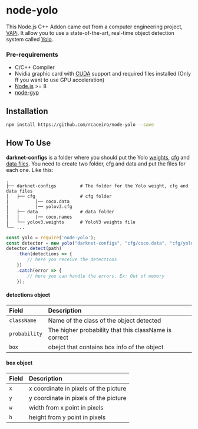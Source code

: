 
# node-yolo
This Node.js C++ Addon came out from a computer engineering project, [VAPi](https://github.com/freakstatic/vapi-server).
It allow you to use a state-of-the-art, real-time object detection system called [Yolo](https://pjreddie.com/darknet/yolo/).

### Pre-requirements
* C/C++ Compiler
* Nvidia graphic card with [CUDA](https://developer.nvidia.com/cuda-downloads) support and required files installed (Only ff you want to use GPU acceleration)
* [Node.js](https://nodejs.org/en/) >= 8
* [node-gyp](https://www.npmjs.com/package/node-gyp)

## Installation
```sh
npm install https://github.com/rcaceiro/node-yolo --save
```

## How To Use
**darknet-configs** is a folder where you should put the Yolo [weights](https://pjreddie.com/darknet/yolo/), [cfg](https://github.com/pjreddie/darknet/tree/master/cfg) and [data files](https://github.com/pjreddie/darknet/tree/master/data). 
You need to create two folder, cfg and data and put the files for each one. Like this:<br/>

    .
    ├── darknet-configs         # The folder for the Yolo weight, cfg and data files
    │   ├── cfg                 # cfg folder
    |          |── coco.data
    |          |── yolov3.cfg
    │   ├── data                # data folder
    |   |      |── coco.names
    │   └── yolov3.weights      # YoloV3 weights file
    └── ...



```javascript
const yolo = require('node-yolo');
const detector = new yolo("darknet-configs", "cfg/coco.data", "cfg/yolov3.cfg", "yolov3.weights");
detector.detect(path)
    .then(detections => {
        // here you receive the detections
    })
    .catch(error => {
        // here you can handle the errors. Ex: Out of memory
    });
```
#### detections object
| **Field**   | **Description**
|:--------------|:---------------------------------------------------------------
| `className`   | Name of the class of the object detected
| `probability` | The higher probability that this className is correct
| `box`         | obejct that contains box info of the object

#### box object
| **Field**   | **Description**
|:--------------|:---------------------------------------------------------------
| `x`           | x coordinate in pixels of the picture
| `y`           | y coordinate in pixels of the picture
| `w`           | width from x point in pixels
| `h`           | height from y point in pixels
